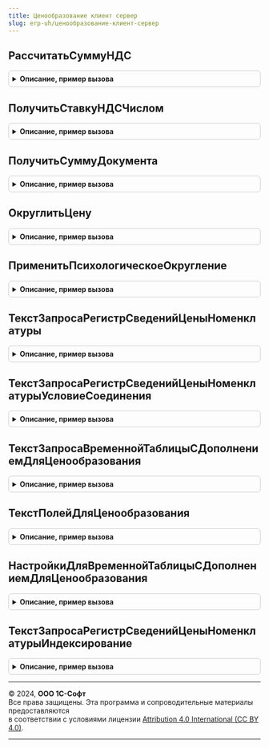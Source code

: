 ```yaml
---
title: Ценообразование клиент сервер
slug: erp-uh/ценообразование-клиент-сервер
---
```



## РассчитатьСуммуНДС
<details style="margin: 1em 0; padding: 0.5em; border: 1px solid #ccc; border-radius: 6px;">

<summary style="font-weight: bold; cursor: pointer;">Описание, пример вызова</summary>

```bsl

// Рассчитывает сумму НДС от суммы в зависимости от включения НДС в цену.
//
// Параметры:
//  Сумма           - Число - Сумма, от которой необходимо рассчитать сумму НДС.
//  СтавкаНДС       - СправочникСсылка.СтавкиНДС - Ставка НДС.
//  ЦенаВключаетНДС - Булево - Признак включения НДС в цену.
//  НалогообложениеНДС - ПеречислениеСсылка.ТипыНалогообложенияНДС - налогообложение документа
//
// Возвращаемое значение:
//  Число - Сумма НДС.
//
Функция РассчитатьСуммуНДС(Сумма, СтавкаНДС, ЦенаВключаетНДС = Истина, НалогообложениеНДС = Неопределено) Экспорт
```

Пример вызова
```bsl
Результат = ЦенообразованиеКлиентСервер.РассчитатьСуммуНДС(Сумма, СтавкаНДС, ЦенаВключаетНДС, НалогообложениеНДС);
```
</details>

## ПолучитьСтавкуНДСЧислом
<details style="margin: 1em 0; padding: 0.5em; border: 1px solid #ccc; border-radius: 6px;">

<summary style="font-weight: bold; cursor: pointer;">Описание, пример вызова</summary>

```bsl

// Возвращает числовое значение ставки НДС
//
// Параметры:
//  СтавкаНДС - СправочникСсылка.СтавкиНДС - значение СтавкиНДС.
//
// Возвращаемое значение:
//  Число - Значение ставки НДС числом.
//
Функция ПолучитьСтавкуНДСЧислом(Знач СтавкаНДС) Экспорт
```

Пример вызова
```bsl
Результат = ЦенообразованиеКлиентСервер.ПолучитьСтавкуНДСЧислом(СтавкаНДС) 
```
</details>

## ПолучитьСуммуДокумента
<details style="margin: 1em 0; padding: 0.5em; border: 1px solid #ccc; border-radius: 6px;">

<summary style="font-weight: bold; cursor: pointer;">Описание, пример вызова</summary>

```bsl

// Возвращает сумму документа с учетом НДС
//
// Параметры:
//  Товары          - ТабличнаяЧасть - табличная часть документа для подсчета суммы документа.
//  ЦенаВключаетНДС - Булево - признак включения НДС в цену документа.
//
// Возвращаемое значение:
//  Число - Сумма документа с учетом НДС/.
//
Функция ПолучитьСуммуДокумента(Товары, Знач ЦенаВключаетНДС) Экспорт
```

Пример вызова
```bsl
Результат = ЦенообразованиеКлиентСервер.ПолучитьСуммуДокумента(Товары, ЦенаВключаетНДС) 
```
</details>

## ОкруглитьЦену
<details style="margin: 1em 0; padding: 0.5em; border: 1px solid #ccc; border-radius: 6px;">

<summary style="font-weight: bold; cursor: pointer;">Описание, пример вызова</summary>

```bsl

// Округляет число по заданному порядку
//
// Параметры:
//  Число              - Число - исходное число.
//  ТочностьОкругления - Число - Число, определяет точность округления.
//  ВариантОкругления  - ПеречислениеСсылка.ВариантыОкругления - определяет способ округления.
//
// Возвращаемое значение:
//  Число - исходное число, округленное с заданной точностью.
//
Функция ОкруглитьЦену(Число, ТочностьОкругления, ВариантОкругления) Экспорт
```

Пример вызова
```bsl
Результат = ЦенообразованиеКлиентСервер.ОкруглитьЦену(Число, ТочностьОкругления, ВариантОкругления) 
```
</details>

## ПрименитьПсихологическоеОкругление
<details style="margin: 1em 0; padding: 0.5em; border: 1px solid #ccc; border-radius: 6px;">

<summary style="font-weight: bold; cursor: pointer;">Описание, пример вызова</summary>

```bsl

// Применяет "психологическое округление" к числу
//
// Параметры:
//  Число                     - Число - число, к которому применяется округление.
//  ПсихологическоеОкругление - Число - число, значение "психологического округления".
//
// Возвращаемое значение:
//  Число - Результат применения "психологического округления" к числу.
//
Функция ПрименитьПсихологическоеОкругление(Число, ПсихологическоеОкругление) Экспорт
```

Пример вызова
```bsl
Результат = ЦенообразованиеКлиентСервер.ПрименитьПсихологическоеОкругление(Число, ПсихологическоеОкругление) 
```
</details>

## ТекстЗапросаРегистрСведенийЦеныНоменклатуры
<details style="margin: 1em 0; padding: 0.5em; border: 1px solid #ccc; border-radius: 6px;">

<summary style="font-weight: bold; cursor: pointer;">Описание, пример вызова</summary>

```bsl

// Текст запроса регистр сведений цены номенклатуры.
//
// Параметры:
//  ИсточникТоваров - Строка - название таблицы с товарами
//  ПараметрДата - Строка - название параметра Дата
//  УсловиеВидЦены - Неопределено, Структура - условие по виду цен
//  ИспользуетсяЦенообразование25 - Неопределено, Булево - Используется ценообразование 2.5
//
// Возвращаемое значение:
//  Строка - Текст запроса регистр сведений цены номенклатуры
Функция ТекстЗапросаРегистрСведенийЦеныНоменклатуры(ИсточникТоваров, Экспорт
```

Пример вызова
```bsl
Результат = ЦенообразованиеКлиентСервер.ТекстЗапросаРегистрСведенийЦеныНоменклатуры(ИсточникТоваров, );
```
</details>

## ТекстЗапросаРегистрСведенийЦеныНоменклатурыУсловиеСоединения
<details style="margin: 1em 0; padding: 0.5em; border: 1px solid #ccc; border-radius: 6px;">

<summary style="font-weight: bold; cursor: pointer;">Описание, пример вызова</summary>

```bsl

// Текст запроса регистр сведений цены номенклатуры условие соединения.
//
// Параметры:
//  ИсточникТоваров - Строка - название таблицы с товарами
//  ИсточникЦен - Строка - название таблицы с ценами
//  ИсточникВидовЦен - Строка, Неопределено - значение, если необходимо в соединение соединять по виду цен
//  ИспользуетсяЦенообразование25 - Неопределено, Булево - Используется ценообразование 2.5
//
// Возвращаемое значение:
//  Строка - Текст запроса регистр сведений цены номенклатуры условие соединения
Функция ТекстЗапросаРегистрСведенийЦеныНоменклатурыУсловиеСоединения(ИсточникТоваров, Экспорт
```

Пример вызова
```bsl
Результат = ЦенообразованиеКлиентСервер.ТекстЗапросаРегистрСведенийЦеныНоменклатурыУсловиеСоединения(ИсточникТоваров, );
```
</details>

## ТекстЗапросаВременнойТаблицыСДополнениемДляЦенообразования
<details style="margin: 1em 0; padding: 0.5em; border: 1px solid #ccc; border-radius: 6px;">

<summary style="font-weight: bold; cursor: pointer;">Описание, пример вызова</summary>

```bsl

// Текст запроса временной таблицы с дополнением для ценообразования.
//
// Параметры:
//  Настройки - см. НастройкиДляВременнойТаблицыСДополнениемДляЦенообразования
//  ИспользуетсяЦенообразование25 - Неопределено - Используется ценообразование 2.5
//
// Возвращаемое значение:
//  Строка - Текст запроса временной таблицы с дополнением для ценообразования
Функция ТекстЗапросаВременнойТаблицыСДополнениемДляЦенообразования(Настройки, Экспорт
```

Пример вызова
```bsl
Результат = ЦенообразованиеКлиентСервер.ТекстЗапросаВременнойТаблицыСДополнениемДляЦенообразования(Настройки, );
```
</details>

## ТекстПолейДляЦенообразования
<details style="margin: 1em 0; padding: 0.5em; border: 1px solid #ccc; border-radius: 6px;">

<summary style="font-weight: bold; cursor: pointer;">Описание, пример вызова</summary>

```bsl

// Текст полей для ценообразования.
//
// Параметры:
//  Настройки - Структура - Настройки:
// * ИсточникТоваров - Строка -
// * ПриемникТоваров - Строка -
// * ПолеНоменклатура - Строка -
// * ПолеХарактеристика - Строка -
// * ПолеСерия - Строка -
// * ПолеУпаковка - Строка -
// * СписокПрочихПолей - Строка -
// ДляПолейГруппировки  - Булево - Истина, для полоей группировки, не присваивать синонимы
//  ИспользуетсяЦенообразование25 - Неопределено - Используется ценообразование 2.5
//
// Возвращаемое значение:
//  Строка - Текст полей для ценообразования
Функция ТекстПолейДляЦенообразования(Настройки, Экспорт
```

Пример вызова
```bsl
Результат = ЦенообразованиеКлиентСервер.ТекстПолейДляЦенообразования(Настройки, );
```
</details>

## НастройкиДляВременнойТаблицыСДополнениемДляЦенообразования
<details style="margin: 1em 0; padding: 0.5em; border: 1px solid #ccc; border-radius: 6px;">

<summary style="font-weight: bold; cursor: pointer;">Описание, пример вызова</summary>

```bsl

// Настройки для временной таблицы с дополнением для ценообразования.
//
// Возвращаемое значение:
//  Структура - Настройки для временной таблицы с дополнением для ценообразования:
// * ИсточникТоваров - Строка - Наименования таблицы истоника товаров
// * ПриемникТоваров - Строка - Наименования таблицы приемника товаров
// * ПолеНоменклатура - Строка - Наименование поля номенклатуры. Если нет необходимо присвоить путую строку
// * ПолеХарактеристика - Строка - Наименование поля характеристики. Если нет необходимо присвоить путую строку
// * ПолеСерия - Строка - Наименование поля серии. Если нет необходимо присвоить путую строку
// * ПолеУпаковка - Строка - Наименование поля упаковки. Если нет необходимо присвоить путую строку
// * СписокПрочихПолей - Строка - все остальные поля источника товаров через запятую
//
Функция НастройкиДляВременнойТаблицыСДополнениемДляЦенообразования() Экспорт
```

Пример вызова
```bsl
Результат = ЦенообразованиеКлиентСервер.НастройкиДляВременнойТаблицыСДополнениемДляЦенообразования() 
```
</details>

## ТекстЗапросаРегистрСведенийЦеныНоменклатурыИндексирование
<details style="margin: 1em 0; padding: 0.5em; border: 1px solid #ccc; border-radius: 6px;">

<summary style="font-weight: bold; cursor: pointer;">Описание, пример вызова</summary>

```bsl

// Текст запроса регистр сведений цены номенклатуры индексирование.
//
// Параметры:
//  ИспользуетсяЦенообразование25 - Неопределено, Булево - Используется ценообразование 2.5
//
// Возвращаемое значение:
//  Строка - Текст запроса регистр сведений цены номенклатуры индексирование
Функция ТекстЗапросаРегистрСведенийЦеныНоменклатурыИндексирование(ИспользуетсяЦенообразование25 = Неопределено) Экспорт
```

Пример вызова
```bsl
Результат = ЦенообразованиеКлиентСервер.ТекстЗапросаРегистрСведенийЦеныНоменклатурыИндексирование(ИспользуетсяЦенообразование25);
```
</details>

---

© 2024, **ООО 1С-Софт**  
Все права защищены. Эта программа и сопроводительные материалы предоставляются  
в соответствии с условиями лицензии [Attribution 4.0 International (CC BY 4.0)](https://creativecommons.org/licenses/by/4.0/legalcode).

---
